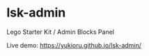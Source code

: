 # lsk-admin
Lego Starter Kit / Admin Blocks Panel


Live demo: https://yukioru.github.io/lsk-admin/
